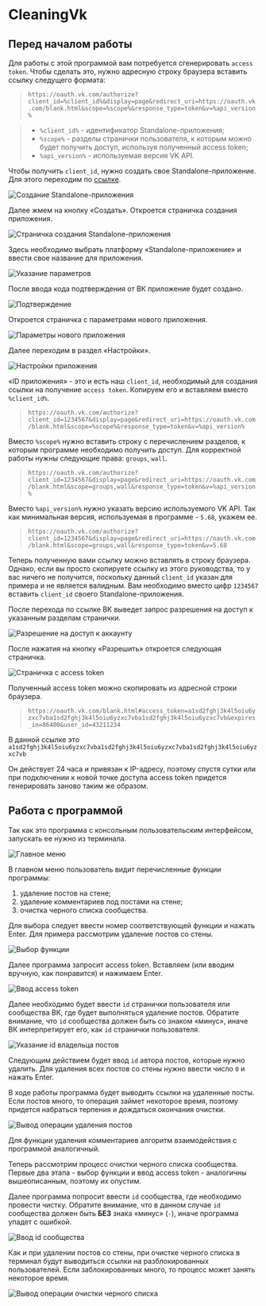 # CleaningVk

## Перед началом работы

Для работы с этой программой вам потребуется сгенерировать `access token`. Чтобы сделать это, нужно адресную строку браузера вставить ссылку следущего формата:

> `https://oauth.vk.com/authorize?client_id=%client_id%&display=page&redirect_uri=https://oauth.vk.com/blank.html&scope=%scope%&response_type=token&v=%api_version%`

> * `%client_id%` - идентификатор Standalone-приложения;
> * `%scope%` - разделы странички пользователя, к которым можно будет получить доступ, используя полученный access token;
> * `%api_version%` - используемая версия VK API.

Чтобы получить `client_id`, нужно создать свое Standalone-приложение. Для этого переходим по [ссылке](http://vk.com/apps?act=manage).

![Создание Standalone-приложения](docs/static/standalone_app/1.png)

Далее жмем на кнопку «Создать». Откроется страничка создания приложения. 

![Страничка создания Standalone-приложения](docs/static/standalone_app/2.png)

Здесь необходимо выбрать платформу «Standalone-приложение» и ввести свое название для приложения.

![Указание параметров](docs/static/standalone_app/3.png)

После ввода кода подтверждения от ВК приложение будет создано.

![Подтверждение](docs/static/standalone_app/4.png)

Откроется страничка с параметрами нового приложения.

![Параметры нового приложения](docs/static/standalone_app/5.png)

Далее переходим в раздел «Настройки».

![Настройки приложения](docs/static/standalone_app/6.png)

«ID приложения» - это и есть наш `client_id`, необходимый для создания ссылки на получение `access token`. Копируем его и вставляем вместо `%client_id%`.

> `https://oauth.vk.com/authorize?client_id=1234567&display=page&redirect_uri=https://oauth.vk.com/blank.html&scope=%scope%&response_type=token&v=%api_version%`

Вместо `%scope%` нужно вставить строку с перечислением разделов, к которым программе необходимо получить доступ. Для корректной работы нужны следующие права: `groups`, `wall`.

> `https://oauth.vk.com/authorize?client_id=1234567&display=page&redirect_uri=https://oauth.vk.com/blank.html&scope=groups,wall&response_type=token&v=%api_version%`

Вместо `%api_version%` нужно указать версию используемого VK API. Так как минимальная версия, используемая в программе - `5.68`, укажем ее.

> `https://oauth.vk.com/authorize?client_id=1234567&display=page&redirect_uri=https://oauth.vk.com/blank.html&scope=groups,wall&response_type=token&v=5.68`

Теперь полученную вами ссылку можно вставлять в строку браузера. Однако, если вы просто скопируете ссылку из этого руководства, то у вас ничего не получится, поскольку данный `client_id` указан для примера и не является валидным. Вам необходимо вместо цифр `1234567` вставить `client_id` своего Standalone-приложения.

После перехода по ссылке ВК выведет запрос разрешения на доступ к указанным разделам странички.

![Разрешение на доступ к аккаунту](docs/static/standalone_app/7.png)

После нажатия на кнопку «Разрешить» откроется следующая страничка.

![Страничка с access token](docs/static/standalone_app/8.png)

Полученный access token можно скопировать из адресной строки браузера.

> `https://oauth.vk.com/blank.html#access_token=a1sd2fghj3k4l5oiu6yzxc7vba1sd2fghj3k4l5oiu6yzxc7vba1sd2fghj3k4l5oiu6yzxc7vb&expires_in=86400&user_id=43211234`

В данной ссылке это `a1sd2fghj3k4l5oiu6yzxc7vba1sd2fghj3k4l5oiu6yzxc7vba1sd2fghj3k4l5oiu6yzxc7vb`

Он действует 24 часа и привязан к IP-адресу, поэтому спустя сутки или при подключении к новой точке доступа access token придется генерировать заново таким же образом.

## Работа с программой

Так как это программа с консольным пользовательским интерфейсом, запускать ее нужно из терминала.

![Главное меню](docs/static/wall_posts/1.png)

В главном меню пользователь видит перечисленные функции программы:

1. удаление постов на стене;
2. удаление комментариев под постами на стене;
3. очистка черного списка сообщества.

Для выбора следует ввести номер соответствующей функции и нажать Enter. Для примера рассмотрим удаление постов со стены.

![Выбор функции](docs/static/wall_posts/2.png)

Далее программа запросит access token. Вставляем (или вводим вручную, как понравится) и нажимаем Enter.

![Ввод access token](docs/static/wall_posts/3.png)

Далее необходимо будет ввести `id` странички пользователя или сообщества ВК, где будет выполняться удаление постов. Обратите внимание, что `id` сообщества должен быть со знаком «минус», иначе ВК интерпретирует его, как `id` странички пользователя.

![Указание id владельца постов](docs/static/wall_posts/4.png)

Следующим действием будет ввод `id` автора постов, которые нужно удалить. Для удаления всех постов со стены нужно ввести число `0` и нажать Enter.

В ходе работы программа будет выводить ссылки на удаленные посты. Если постов много, то операция займет некоторое время, поэтому придется набраться терпения и дождаться окончания очистки.

![Вывод операции удаления постов](docs/static/wall_posts/5.png)

Для функции удаления комментариев алгоритм взаимодействия с программой аналогичный. 

Теперь рассмотрим процесс очистки черного списка сообщества. Первые два этапа - выбор функции и ввод access token - аналогичны вышеописанным, поэтому их опустим. 

Далее программа попросит ввести `id` сообщества, где необходимо провести чистку. Обратите внимание, что в данном случае `id` сообщества должен быть **БЕЗ** знака «минус» (`-`), иначе программа упадет с ошибкой.

![Ввод id сообщества](docs/static/unbanning/3.png)

Как и при удалении постов со стены, при очистке черного списка в терминал будут выводиться ссылки на разблокированных пользователей. Если заблокированных много, то процесс может занять некоторое время.

![Вывод операции очистки черного списка](docs/static/unbanning/4.png)